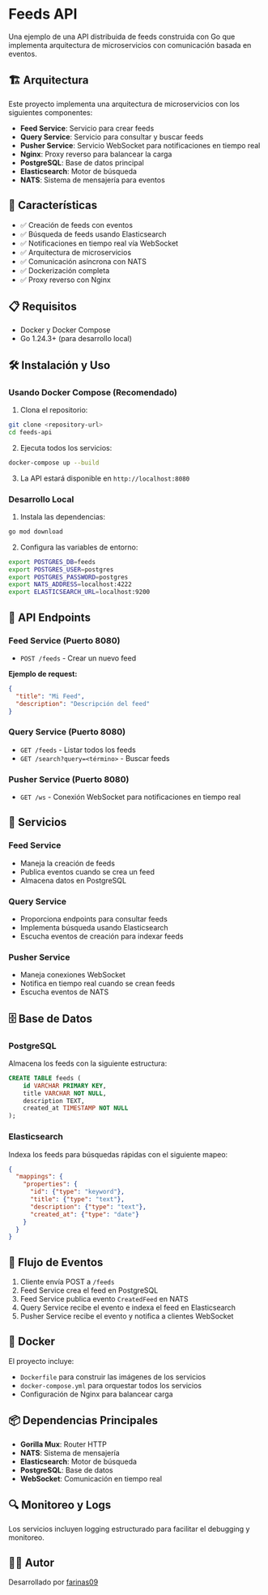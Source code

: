 # Feeds API

Una ejemplo de una API distribuida de feeds construida con Go que implementa arquitectura de microservicios con comunicación basada en eventos.

## 🏗️ Arquitectura

Este proyecto implementa una arquitectura de microservicios con los siguientes componentes:

- **Feed Service**: Servicio para crear feeds
- **Query Service**: Servicio para consultar y buscar feeds
- **Pusher Service**: Servicio WebSocket para notificaciones en tiempo real
- **Nginx**: Proxy reverso para balancear la carga
- **PostgreSQL**: Base de datos principal
- **Elasticsearch**: Motor de búsqueda
- **NATS**: Sistema de mensajería para eventos

## 🚀 Características

- ✅ Creación de feeds con eventos
- ✅ Búsqueda de feeds usando Elasticsearch
- ✅ Notificaciones en tiempo real vía WebSocket
- ✅ Arquitectura de microservicios
- ✅ Comunicación asíncrona con NATS
- ✅ Dockerización completa
- ✅ Proxy reverso con Nginx

## 📋 Requisitos

- Docker y Docker Compose
- Go 1.24.3+ (para desarrollo local)

## 🛠️ Instalación y Uso

### Usando Docker Compose (Recomendado)

1. Clona el repositorio:
```bash
git clone <repository-url>
cd feeds-api
```

2. Ejecuta todos los servicios:
```bash
docker-compose up --build
```

3. La API estará disponible en `http://localhost:8080`

### Desarrollo Local

1. Instala las dependencias:
```bash
go mod download
```

2. Configura las variables de entorno:
```bash
export POSTGRES_DB=feeds
export POSTGRES_USER=postgres
export POSTGRES_PASSWORD=postgres
export NATS_ADDRESS=localhost:4222
export ELASTICSEARCH_URL=localhost:9200
```

## 📡 API Endpoints

### Feed Service (Puerto 8080)
- `POST /feeds` - Crear un nuevo feed

**Ejemplo de request:**
```json
{
  "title": "Mi Feed",
  "description": "Descripción del feed"
}
```

### Query Service (Puerto 8080)
- `GET /feeds` - Listar todos los feeds
- `GET /search?query=<término>` - Buscar feeds

### Pusher Service (Puerto 8080)
- `GET /ws` - Conexión WebSocket para notificaciones en tiempo real

## 🔧 Servicios

### Feed Service
- Maneja la creación de feeds
- Publica eventos cuando se crea un feed
- Almacena datos en PostgreSQL

### Query Service
- Proporciona endpoints para consultar feeds
- Implementa búsqueda usando Elasticsearch
- Escucha eventos de creación para indexar feeds

### Pusher Service
- Maneja conexiones WebSocket
- Notifica en tiempo real cuando se crean feeds
- Escucha eventos de NATS

## 🗄️ Base de Datos

### PostgreSQL
Almacena los feeds con la siguiente estructura:
```sql
CREATE TABLE feeds (
    id VARCHAR PRIMARY KEY,
    title VARCHAR NOT NULL,
    description TEXT,
    created_at TIMESTAMP NOT NULL
);
```

### Elasticsearch
Indexa los feeds para búsquedas rápidas con el siguiente mapeo:
```json
{
  "mappings": {
    "properties": {
      "id": {"type": "keyword"},
      "title": {"type": "text"},
      "description": {"type": "text"},
      "created_at": {"type": "date"}
    }
  }
}
```

## 🔄 Flujo de Eventos

1. Cliente envía POST a `/feeds`
2. Feed Service crea el feed en PostgreSQL
3. Feed Service publica evento `CreatedFeed` en NATS
4. Query Service recibe el evento e indexa el feed en Elasticsearch
5. Pusher Service recibe el evento y notifica a clientes WebSocket

## 🐳 Docker

El proyecto incluye:
- `Dockerfile` para construir las imágenes de los servicios
- `docker-compose.yml` para orquestar todos los servicios
- Configuración de Nginx para balancear carga

## 📦 Dependencias Principales

- **Gorilla Mux**: Router HTTP
- **NATS**: Sistema de mensajería
- **Elasticsearch**: Motor de búsqueda
- **PostgreSQL**: Base de datos
- **WebSocket**: Comunicación en tiempo real

## 🔍 Monitoreo y Logs

Los servicios incluyen logging estructurado para facilitar el debugging y monitoreo.

## 👨‍💻 Autor

Desarrollado por [farinas09](https://github.com/farinas09)
